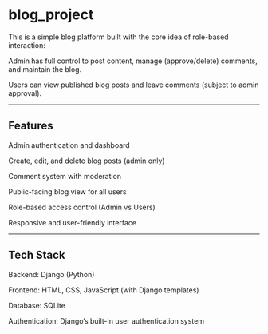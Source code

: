 # blog_project
This is a simple blog platform built with the core idea of role-based interaction:

Admin has full control to post content, manage (approve/delete) comments, and maintain the blog.

Users can view published blog posts and leave comments (subject to admin approval).

---

## Features
Admin authentication and dashboard

Create, edit, and delete blog posts (admin only)

Comment system with moderation

Public-facing blog view for all users

Role-based access control (Admin vs Users)

Responsive and user-friendly interface

---

## Tech Stack
Backend: Django (Python)

Frontend: HTML, CSS, JavaScript (with Django templates)

Database: SQLite

Authentication: Django’s built-in user authentication system
